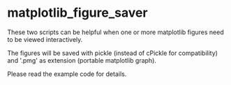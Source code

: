 # matplotlib_figure_saver

These two scripts can be helpful when one or more matplotlib figures need to be viewed interactively.

The figures will be saved with pickle (instead of cPickle for compatibility) and '.pmg' as extension (portable matplotlib graph).

Please read the example code for details.
